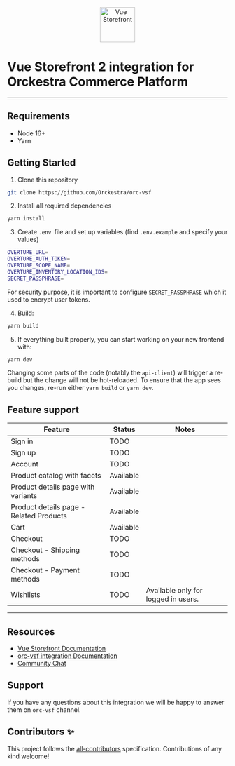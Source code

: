 <div align="center">
  <img src="https://user-images.githubusercontent.com/1626923/137092657-fb398d20-b592-4661-a1f9-4135db0b61d5.png" alt="Vue Storefront" height="80px" />
</div>

# Vue Storefront 2 integration for Orckestra Commerce Platform

------


## Requirements

- Node 16+
- Yarn

## Getting Started

1. Clone this repository
```sh
git clone https://github.com/Orckestra/orc-vsf
```

2. Install all required dependencies

```sh
yarn install
```

3. Create `.env `file and set up variables (find `.env.example` and specify your values)
```sh
OVERTURE_URL=
OVERTURE_AUTH_TOKEN=
OVERTURE_SCOPE_NAME=
OVERTURE_INVENTORY_LOCATION_IDS=
SECRET_PASSPHRASE=
```

For security purpose, it is important to configure `SECRET_PASSPHRASE` which  it used to encrypt user tokens.

4. Build:

```sh
yarn build
```

5. If everything built properly, you can start working on your new frontend with:

```sh
yarn dev
```

Changing some parts of the code (notably the `api-client`) will trigger a re-build but the change will not be hot-reloaded. To ensure that the app sees you changes, re-run either `yarn build` or `yarn dev`.


## Feature support

| Feature | Status | Notes |
| --- | --- | --- |
| Sign in | TODO | |
| Sign up | TODO | |
| Account | TODO | |
| Product catalog with facets | Available | 
| Product details page with variants | Available | |
| Product details page - Related Products | Available | |
| Cart | Available | |
| Checkout | TODO | |
| Checkout - Shipping methods | TODO | |
| Checkout - Payment methods | TODO | |
| Wishlists | TODO | Available only for logged in users.|

------

## Resources

- [Vue Storefront Documentation](https://docs.vuestorefront.io/v2/)
- [orc-vsf integration Documentation](https://docs.vuestorefront.io/orc-vsf)
- [Community Chat](https://discord.vuestorefront.io)

## Support

If you have any questions about this integration we will be happy to answer them on `orc-vsf` channel.

## Contributors ✨

<!-- ALL-CONTRIBUTORS-LIST:START - Do not remove or modify this section -->

<!-- ALL-CONTRIBUTORS-LIST:END -->

This project follows the [all-contributors](https://github.com/all-contributors/all-contributors) specification. Contributions of any kind welcome!
